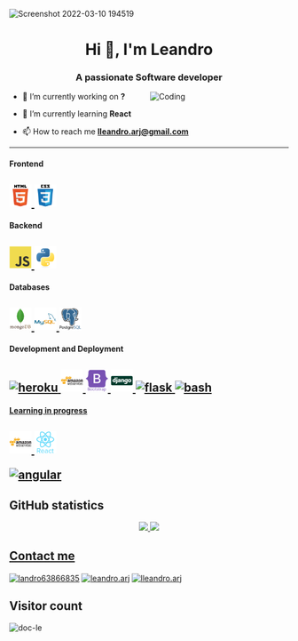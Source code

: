 ![Screenshot 2022-03-10 194519](https://user-images.githubusercontent.com/76841050/157743467-301fac78-9e86-4f54-a3be-c0b58fb57ec9.jpg)


<h1 align="center">Hi 👋, I'm Leandro</h1>
<h3 align="center">A passionate Software developer </h3>
<img align="right" alt="Coding" width="250" src="https://cdn.dribbble.com/users/1162077/screenshots/4649464/media/c6590c70a5966a3baf311f081cdda5ff.gif">


- 🔭 I’m currently working on **?**

- 🌱 I’m currently learning **React**

- 📫 How to reach me **lleandro.arj@gmail.com**
---
#### **Frontend**
<a href="https://www.w3.org/html/" target="_blank" rel="noreferrer"> <img src="https://raw.githubusercontent.com/devicons/devicon/master/icons/html5/html5-original-wordmark.svg" alt="html5" width="40" height="40"/> </a> <a href="https://www.w3schools.com/css/" target="_blank" rel="noreferrer"> <img src="https://raw.githubusercontent.com/devicons/devicon/master/icons/css3/css3-original-wordmark.svg" alt="css3" width="40" height="40"/> </a> 
---
#### **Backend**
<a href="https://developer.mozilla.org/en-US/docs/Web/JavaScript" target="_blank" rel="noreferrer"> <img src="https://raw.githubusercontent.com/devicons/devicon/master/icons/javascript/javascript-original.svg" alt="javascript" width="40" height="40"/> </a> <a href="https://www.python.org" target="_blank" rel="noreferrer"> <img src="https://raw.githubusercontent.com/devicons/devicon/master/icons/python/python-original.svg" alt="python" width="40" height="40"/> </a>
---
#### **Databases**
<a href="https://www.mongodb.com/" target="_blank" rel="noreferrer"> <img src="https://raw.githubusercontent.com/devicons/devicon/master/icons/mongodb/mongodb-original-wordmark.svg" alt="mongodb" width="40" height="40"/> </a> <a href="https://www.mysql.com/" target="_blank" rel="noreferrer"> <img src="https://raw.githubusercontent.com/devicons/devicon/master/icons/mysql/mysql-original-wordmark.svg" alt="mysql" width="40" height="40"/> </a> <a href="https://www.postgresql.org" target="_blank" rel="noreferrer"> <img src="https://raw.githubusercontent.com/devicons/devicon/master/icons/postgresql/postgresql-original-wordmark.svg" alt="postgresql" width="40" height="40"/> </a> 
---

#### **Development and Deployment**

<a href="https://heroku.com" target="_blank" rel="noreferrer"> <img src="https://www.vectorlogo.zone/logos/heroku/heroku-icon.svg" alt="heroku" width="40" height="40"/> </a> <a href="https://aws.amazon.com" target="_blank" rel="noreferrer"> <img src="https://raw.githubusercontent.com/devicons/devicon/master/icons/amazonwebservices/amazonwebservices-original-wordmark.svg" alt="aws" width="40" height="40"/> </a> <a href="https://getbootstrap.com" target="_blank" rel="noreferrer"> <img src="https://raw.githubusercontent.com/devicons/devicon/master/icons/bootstrap/bootstrap-plain-wordmark.svg" alt="bootstrap" width="40" height="40"/> </a> <a href="https://www.djangoproject.com/" target="_blank" rel="noreferrer"> <img src="https://raw.githubusercontent.com/devicons/devicon/master/icons/django/django-original.svg" alt="django" width="40" height="40"/> </a> <a href="https://flask.palletsprojects.com/" target="_blank" rel="noreferrer"> <img src="https://www.vectorlogo.zone/logos/pocoo_flask/pocoo_flask-icon.svg" alt="flask" width="40" height="40"/> </a> <a href="https://www.gnu.org/software/bash/" target="_blank" rel="noreferrer"> <img src="https://www.vectorlogo.zone/logos/gnu_bash/gnu_bash-icon.svg" alt="bash" width="40" height="40"/> </a> <a href="https://getbootstrap.com" target="_blank" rel="noreferrer"> 
---

#### **Learning in progress**

<a href="https://aws.amazon.com" target="_blank" rel="noreferrer"> <img src="https://raw.githubusercontent.com/devicons/devicon/master/icons/amazonwebservices/amazonwebservices-original-wordmark.svg" alt="aws" width="40" height="40"/> </a> <a href="https://reactjs.org/" target="_blank" rel="noreferrer"> <img src="https://raw.githubusercontent.com/devicons/devicon/master/icons/react/react-original-wordmark.svg" alt="react" width="40" height="40"/> </a>  </p>  <p align="left"> <a href="https://angular.io" target="_blank" rel="noreferrer"> <img src="https://angular.io/assets/images/logos/angular/angular.svg" alt="angular" width="40" height="40"/> </a> 
---


## GitHub statistics

<div align="center">
  <a href="https://github.com/Doc-Le">
  <img height="170em" src="https://github-readme-stats.vercel.app/api/top-langs/?username=doc-Le&layout=compact&langs_count=7&theme=dracula"/>
  <img height="170em" src="https://github-readme-stats.vercel.app/api?username=doc-le&show_icons=true&theme=dracula&include_all_commits=true&count_private=true"/>
  
</div>


## Contact me
  
<p align="left">
  <a href="https://twitter.com/landro63866835" target="blank"><img align="center" src="https://raw.githubusercontent.com/rahuldkjain/github-profile-readme-generator/master/src/images/icons/Social/twitter.svg" alt="landro63866835" height="30" width="40" /></a>
<a href="https://linkedin.com/in/leandro.arj" target="blank"><img align="center" src="https://raw.githubusercontent.com/rahuldkjain/github-profile-readme-generator/master/src/images/icons/Social/linked-in-alt.svg" alt="leandro.arj" height="30" width="40" /></a>
<a href="https://www.youtube.com/c/lleandro.arj" target="blank"><img align="center" src="https://raw.githubusercontent.com/rahuldkjain/github-profile-readme-generator/master/src/images/icons/Social/youtube.svg" alt="lleandro.arj" height="30" width="40" /></a>
</p>


## Visitor count

<p align="left"> <img src="https://komarev.com/ghpvc/?username=doc-le&label=Profile%20views&color=0e75b6&style=flat" alt="doc-le" /> </p>
